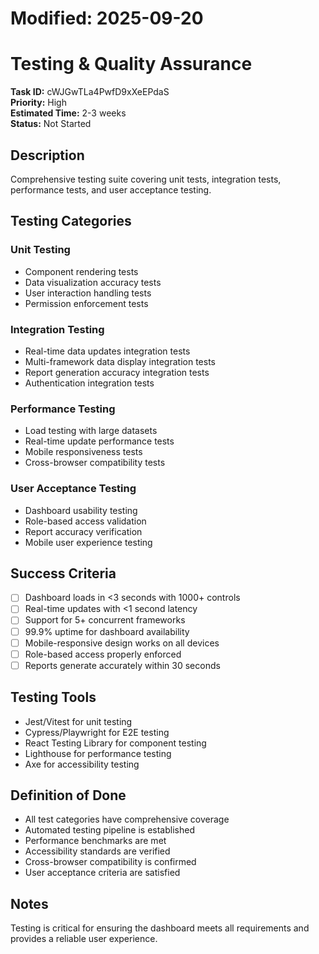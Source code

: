 # Modified: 2025-09-20

# Testing & Quality Assurance

**Task ID:** cWJGwTLa4PwfD9xXeEPdaS  
**Priority:** High  
**Estimated Time:** 2-3 weeks  
**Status:** Not Started  

## Description
Comprehensive testing suite covering unit tests, integration tests, performance tests, and user acceptance testing.

## Testing Categories

### Unit Testing
- Component rendering tests
- Data visualization accuracy tests
- User interaction handling tests
- Permission enforcement tests

### Integration Testing
- Real-time data updates integration tests
- Multi-framework data display integration tests
- Report generation accuracy integration tests
- Authentication integration tests

### Performance Testing
- Load testing with large datasets
- Real-time update performance tests
- Mobile responsiveness tests
- Cross-browser compatibility tests

### User Acceptance Testing
- Dashboard usability testing
- Role-based access validation
- Report accuracy verification
- Mobile user experience testing

## Success Criteria
- [ ] Dashboard loads in <3 seconds with 1000+ controls
- [ ] Real-time updates with <1 second latency
- [ ] Support for 5+ concurrent frameworks
- [ ] 99.9% uptime for dashboard availability
- [ ] Mobile-responsive design works on all devices
- [ ] Role-based access properly enforced
- [ ] Reports generate accurately within 30 seconds

## Testing Tools
- Jest/Vitest for unit testing
- Cypress/Playwright for E2E testing
- React Testing Library for component testing
- Lighthouse for performance testing
- Axe for accessibility testing

## Definition of Done
- All test categories have comprehensive coverage
- Automated testing pipeline is established
- Performance benchmarks are met
- Accessibility standards are verified
- Cross-browser compatibility is confirmed
- User acceptance criteria are satisfied

## Notes
Testing is critical for ensuring the dashboard meets all requirements and provides a reliable user experience.
